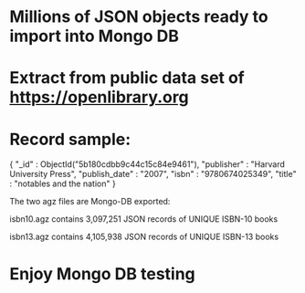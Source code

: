# Millions of JSON objects ready to import into Mongo DB 

# Extract from public data set of https://openlibrary.org

# Record sample:
{ 
    "_id" : ObjectId("5b180cdbb9c44c15c84e9461"), 
    "publisher" : "Harvard University Press", 
    "publish_date" : "2007", 
    "isbn" : "9780674025349", 
    "title" : "notables and the nation"
}

The two agz files are Mongo-DB exported:

isbn10.agz contains 3,097,251 JSON records of UNIQUE ISBN-10 books

isbn13.agz contains 4,105,938 JSON records of UNIQUE ISBN-13 books

# Enjoy Mongo DB testing





